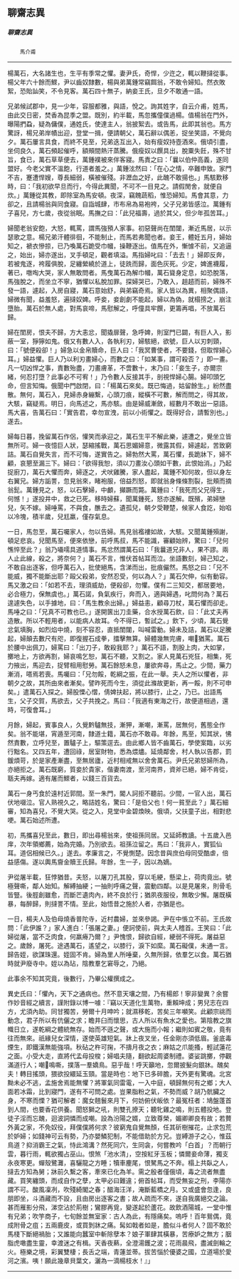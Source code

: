 

## 聊齋志異

##### 聊齋志異
　　`馬介甫`

* * *

楊萬石，大名諸生也，生平有季常之懼。妻尹氏，奇悍，少迕之，輒以鞭撻從事。楊父年六十餘而鰥，尹以齒奴隸數，楊與弟萬鍾常竊餌翁，不敢令婦知。然衣敗絮，恐貽訕笑，不令見客。萬石四十無子，納妾王氏，旦夕不敢通一語。

兄弟候試郡中，見一少年，容服都雅，與語，悅之。詢其姓字，自云介甫，姓馬，由此交日密，焚香為昆季之盟。既別，約半載，馬忽攜僮僕過楊。值楊翁在門外，曝陽捫蝨，疑為傭僕，通姓氏，使達主人，翁披絮去。或告馬，此即其翁也。馬方驚訝，楊兄弟岸幘出迎，登堂一揖，便請朝父，萬石辭以偶恙，捉坐笑語，不覺向夕。萬石屢言具食，而終不見至，兄弟迭互出入，始有瘦奴持壺酒來。俄頃引盡，坐伺良久，萬石頻起催呼，額頰間熱汗蒸騰。俄瘦奴以饌具出，脫粟失飪，殊不甘旨，食已，萬石草草便去，萬鍾襆被來伴客寢。馬責之曰：「曩以伯仲高義，遂同盟好。今老父實不溫飽，行道者羞之。」萬鍾泫然曰：「在心之情，卒難申致。家門不吉，蹇遭悍嫂，尊長細弱，橫被催殘。非瀝血之好，此醜不敢揚也。」馬駭歎移時，曰：「我初欲早旦而行，今得此異聞，不可不一目見之。請假閒舍，就便自炊。」萬鍾從其教，即除室為馬安頓。夜深，竊餽蔬稻，惟恐婦知。馬會其意，力卻之，且請楊翁與同食寢。自詣城肆，市布帛為易袍袴，父子兄弟皆感泣。萬鍾有子喜兒，方七歲，夜從翁眠。馬撫之曰：「此兒福壽，過於其父，但少年孤苦耳。」

婦聞老翁安飽，大怒，輒罵，謂馬強預人家事。初惡聲尚在閨闥，漸近馬居，以示瑟歌之意。楊兄弟汗體徘徊，不能制止，而馬若弗聞也者。妾王，體妊五月，婦始知之，褫衣慘掠，已乃喚萬石跪受巾幗，操鞭逐出。值馬在外，慚懅不前，又追逼之，始出，婦亦遂出，叉手頓足，觀者填溢。馬指婦叱曰：「去去！」婦即反奔，若被鬼逐，袴履俱脫，足纏縈繞於道上，徒跣而歸，面色灰死。少定，婢進襪履，著已，噭啕大哭，家人無敢問者。馬曳萬石為解巾幗，萬石聳身定息，如恐脫落，馬強脫之，而坐立不寧，猶懼以私脫加罪。探婦哭已，乃敢入，趄趦而前，婦殊不發一語，遽起，入房自寢，萬石意始舒，與弟竊奇焉。家人皆以為異，相聚偶語，婦微有聞，益羞怒，遍撻奴婢。呼妾，妾創劇不能起，婦以為偽，就榻搒之，崩注墮胎。萬石於無人處，對馬哀啼，馬慰解之，呼僮具牢饌，更籌再唱，不放萬石歸。

婦在閨房，恨夫不歸，方大恚忿，聞撬扉聲，急呼婢，則室門已闢，有巨人入，影蔽一室，猙獰如鬼。俄又有數人入，各執利刃，婦駭絕，欲號，巨人以刃刺頸，曰：「號便殺卻！」婦急以金帛贖命，巨人曰：「我冥曹使者，不要錢，但取悍婦心耳。」婦益懼。巨人乃以利刃畫婦心，而數之曰：「如某事，謂可殺否？」即一畫。凡一切凶悍之事，責數殆盡，刀畫膚革，不啻數十，末乃曰：「妾生子，亦爾宗緒，何忍打墮？此事必不可宥！」乃令數人反接其手，剖視悍婦心腸。婦叩頭乞命，但言知悔。俄聞中門啟閉，曰：「楊萬石來矣。既已悔過，姑留餘生。」紛然盡散。無何，萬石入，見婦赤身繃繫，心頭刀痕，縱橫不可數，解而問之，得其故，大駭，竊疑焉。明日，向馬述之，馬亦駭。由是婦威漸斂，經數月不敢出一惡語。馬大喜，告萬石曰：「實告君，幸勿宣洩，前以小術懼之。既得好合，請暫別也。」遂去。

婦每日暮，挽留萬石作侶，懽笑而承迎之，萬石生平不解此樂，遽遭之，覺坐立皆無所可。婦一夜憶巨人狀，瑟縮搖戰，萬石思媚婦意，微露其假，婦遽起，苦致窮詰。萬石自覺失言，而不可悔，遂實告之。婦勃然大罵，萬石懼，長跪牀下，婦不顧，哀懇至漏三下。婦曰：「欲得我恕，須以刀畫汝心頭如干數，此恨始消。」乃起捉廚刀，萬石大懼而奔，婦逐之，犬吠雞騰，家人盡起，萬鍾不知何故，但以身左右翼兄。婦方詬詈，忽見翁來，睹袍服，倍益烈怒，即就翁身條條割裂，批頰而摘翁髭。萬鍾見之，怒，以石擊婦，中顱，攧蹶而斃。萬鍾曰：「我死而父兄得生，何憾！」遂投井中，救之已死。移時婦蘇，聞萬鍾死，怒亦遂解。既殯，弟婦戀兒，矢不嫁。婦唾罵，不與食，醮去之。遺孤兒，朝夕受鞭楚，候家人食訖，始啗以冷塊，積半歲，兒尪羸，僅存氣息。

一日，馬忽至，萬石囑家人，勿以告婦。馬見翁襤褸如故，大駭。又聞萬鍾殞謝，頓足悲哀。兒聞馬至，便來依戀，前呼馬叔，馬不能識，審顧始辨，驚曰：「兒何憔悴至此？」翁乃囁嚅具道情事。馬忿然謂萬石曰：「我曩道兄非人，果不謬。兩人止此線，殺之，將奈何？」萬石不言，惟伏首帖耳而泣。坐語數刻，婦己知之，不敢自出逐客，但呼萬石入，批使絕馬，含涕而出，批痕儼然。馬怒之曰：「兄不能威，獨不能斷出耶？毆父殺弟，安然忍受，何以為人？」萬石欠伸，似有動容。馬又激之曰：「如若不去，理須威劫，便殺卻，勿懼。僕有二三知交，都居要地，必合極力，保無虞也。」萬石諾，負氣疾行，奔而入，適與婦遇，叱問何為？萬石遑遽失色，以手據地，曰：「馬生教余出婦。」婦益恚，顧尋刀杖，萬石懼而卻走。馬唾之曰：「兄真不可教也已。」遂開篋出刀圭藥，合水授萬石飲，曰：「此丈夫再造散。所以不輕用者，以能病人故耳。今不得已，暫試之。」飲下，少頃，萬石覺忿氣填胸，如烈焰中燒，刻不容忍，直抵閨闥，叫喊雷動。婦未及詰，萬石以足騰起，婦顛去數尺有咫，即復握石成拳，擂擊無算。婦體幾無完膚，嘲𠹗猶罵。萬石於腰中出佩刀，婦罵曰：「出刀子，敢殺我耶？」萬石不語，割股上肉，大如掌，擲地上，方欲再割，婦哀鳴乞恕，萬石不聽，又割之。家人見萬石兇狂，相集，死力掖出，馬迎去，捉臂相用慰勞。萬石餘怒未息，屢欲奔尋，馬止之。少間，藥力漸消，嗒焉若喪。馬囑曰：「兄勿餒，乾綱之振，在此一舉。夫人之所以懼者，非朝夕之故，其所由來者漸矣。譬昨死而今生，須從此滌故更新，再一餒，則不可申矣。」遣萬石入探之。婦股慄心慴，倩婢扶起，將以膝行，止之，乃已。出語馬生，父子交賀，馬欲去，父子共挽之。馬曰：「我適有東海之行，故便道相過，還時，可復會耳。」

月餘，婦起，賓事良人，久覺黔驢無技，漸狎，漸嘲，漸罵，居無何，舊態全作矣。翁不能堪，宵遁至河南，隸道士籍，萬石亦不敢尋。年餘，馬至，知其狀，怫然責數，立呼兒至，置驢子上，驅策逕去。由此鄉人皆不齒萬石，學使案臨，以劣行黜名。又四五年，遭回祿，居室財物，悉為煨燼。延燒鄰舍，村人執以告郡，罰鍰煩苛，於是家產漸盡，至無居廬，近村相戒無以舍舍萬石。尹氏兄弟怒婦所為，亦絕拒之。萬石既窮，質妾於貴家，偕妻南渡，至河南界，資斧已絕，婦不肯從，聒夫再嫁。適有屠而鰥者，以錢三百貨去。

萬石一身丐食於遠村近郭間。至一朱門，閽人訶拒不聽前。少間，一官人出，萬石伏地啜泣。官人熟視久之，略詰姓名，驚曰：「是伯父也！何一貧至此？」萬石細審，知為喜兒，不覺大哭。從之入，見堂中金碧煥映。俄頃，父扶童子出，相對悲哽。萬石始述所遭。

初，馬攜喜兒至此，數日，即出尋楊翁來，使祖孫同居。又延師教讀。十五歲入邑庠，次年領鄉薦，始為完婚。乃別欲去。祖孫泣留之。馬曰：「我非人，實狐仙耳。道侶相候已久。」遂去。孝廉言之，不覺惻楚。因念昔與庶伯母同受酷虐，倍益感傷。遂以輿馬齎金贖王氏歸。年餘，生一子，因以為嫡。

尹從屠半載，狂悖猶昔。夫怒，以屠刀孔其股，穿以毛綆，懸梁上，荷肉竟出。號極聲嘶，鄰人始知。解縛抽綆；一抽則呼痛之聲，震動四鄰。以是見屠來，則骨毛皆豎。後脛創雖愈，而斷芒遺肉內，終不良於行；猶夙夜服役，無敢少懈。屠既橫暴，每醉歸，則撻詈不情。至此，始悟昔之施於人者，亦猶是也。

一日，楊夫人及伯母燒香普陀寺，近村農婦，並來參謁。尹在中悵立不前。王氏故問：「此伊誰？」家人進白：「張屠之妻。」便訶使前，與太夫人稽首。王笑曰：「此婦從屠，當不乏肉食，何羸瘠乃爾？」尹愧恨，歸欲自經，綆弱不得死。屠益惡之。歲餘，屠死。途遇萬石，遙望之，以膝行，淚下如縻。萬石礙僕，未通一言。歸告姪，欲謀珠還。姪固不肯。婦為里人所唾棄，久無所歸，依羣乞以食。萬石猶時就尹廢寺中。姪以為玷，陰教羣乞窘辱之，乃絕。

此事余不知其究竟，後數行，乃畢公權撰成之。

異史氏曰：「懼內，天下之通病也。然不意天壤之間，乃有楊郎！寧非變異？余嘗作妙音經之續言，謹附錄以博一噱：『竊以天道化生萬物，重賴坤成；男兒志在四方，尤須內助。同甘獨苦，勞爾十月呻吟；就濕移乾，苦矣三年嚬笑。此顧宗祧而動念，君子所以有伉儷之求；瞻井臼而懷思，古人所以有魚水之愛也。第陰教之旗幟日立，遂乾綱之體統無存。始而不遜之聲，或大施而小報；繼則如賓之敬，竟有往而無來。祇緣兒女深情，遂使英雄短氣。牀上夜叉坐，任金剛亦須低眉。釜底毒煙生，即鐵漢無能強項。秋砧之杵可掬，不擣月夜之衣；麻姑之爪能搔，輕試蓮花之面。小受大走，直將代孟母投梭；婦唱夫隨，翻欲起周婆制禮。婆娑跳擲，停觀滿道行人；嘲𠹗鳴嘶，撲落一羣嬌鳥。惡乎哉！呼天籲地，忽爾披髮向銀牀。醜矣夫！轉目搖頭，猥欲投繯延玉頸。當是時也：地下已多碎膽，天外更有驚魂。北宮黝未必不逃，孟施舍焉能無懼？將軍氣同雷電，一入中庭，頓歸無何有之鄉；大人面若冰霜，比到寢門，遂有不可問之處。豈果脂粉之氣，不勢而威？胡乃骯臟之身，不寒而慄？猶可解者：魔女翹鬟來月下，何妨俯伏皈依？最冤枉者：鳩盤蓬首到人間，也要香花供養。聞怒獅之吼，則雙孔撩天；聽牝雞之鳴，則五體投地。登徒子淫而忘醜，迴波詞憐而成嘲。設為汾陽之婿，立致尊榮，媚卿卿良有故；若贅外黃之家，不免奴役，拜僕僕將何求？彼窮鬼自覺無顏，任其斫樹摧花，止求包荒於妒婦；如錢神可云有勢，乃亦嬰鱗犯制，不能借助於方兄。豈縛游子之心，惟茲鳥道？抑消霸王之氣，恃此鴻溝？然死同穴，生同衾，何嘗教吟「白首」？而朝行雲，暮行雨，輒欲獨占巫山。恨煞「池水清」，空按紅牙玉板；憐爾妾命薄，獨支永夜寒更。蟬殼鷺灘，喜驪龍之方睡；犢車麈尾，恨駑馬之不奔。榻上共臥之人，撻去方知為舅；牀前久繫之客，牽來已化為羊。需之殷者僅俄頃，毒之流者無盡藏。買笑纏頭，而成自作之孽，太甲必曰難違；俯首帖耳，而受無妄之刑，李陽亦謂不可。酸風凜冽，吹殘綺閣之春；醋海汪洋，淹斷藍橋之月。又或盛會忽逢，良朋即坐，斗酒藏而不設，且由房出逐客之書；故人疏而不來，遂自我廣絕交之論。甚而雁影分飛，涕空沾於荊樹；鸞膠再覓，變遂起於蘆花。故飲酒陽城，一堂中惟有兄弟；吹竽商子，七旬餘並無室家：古人為此，有隱痛矣。嗚呼！百年鴛偶，竟成附骨之疽；五兩鹿皮，或買剝牀之痛。髯如戟者如是，膽似斗者何人？固不敢於馬棧下斷絕禍胎；又誰能向蠶室中斬除孽本？娘子軍肆其橫暴，苦療妒之無方；胭脂虎噉盡生靈，幸渡迷之有楫。天香夜爇，全澄湯鑊之波；花雨晨飛，盡滅劍輪之火。極樂之境，彩翼雙棲；長舌之端，青蓮並蒂。拔苦惱於優婆之國，立道場於愛河之濱。咦！願此幾章貝葉文，灑為一滴楊枝水！』」

* * *

